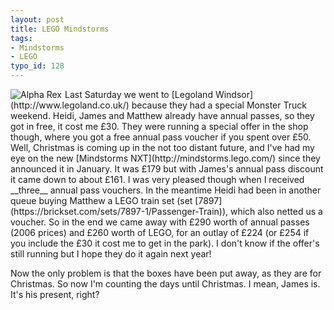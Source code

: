 ```yaml
---
layout: post
title: LEGO Mindstorms
tags:
- Mindstorms
- LEGO
typo_id: 128
---
```

<img src="http://evansweb.info/files/2006-09-28_alpha_rex.gif" alt="Alpha Rex" style="float:left;margin-right:5px;" />
Last Saturday we went to [Legoland Windsor](http://www.legoland.co.uk/)
because they had a special Monster Truck weekend.  Heidi, James and Matthew already have
annual passes, so they got in free, it cost me &pound;30.  They were running a special offer
in the shop though, where you got a free annual pass voucher if you spent over &pound;50.
Well, Christmas is coming up in the not too distant future, and I've had my eye on
the new [Mindstorms NXT](http://mindstorms.lego.com/) since they announced it in
January.  It was &pound;179 but with James's annual pass discount it came down to about
&pound;161.  I was very pleased though when I received __three__ annual pass vouchers.
In the meantime Heidi had been in another queue buying Matthew a LEGO train set
(set [7897](https://brickset.com/sets/7897-1/Passenger-Train)), which also netted us a voucher.
So in the end we came away with &pound;290 worth of annual passes (2006 prices) and
&pound;260 worth of LEGO, for an outlay of &pound;224 (or &pound;254 if you include the
&pound;30 it cost me to get in the park).  I don't know if the offer's still running
but I hope they do it again next year!

Now the only problem is that the boxes have been put away, as they are for Christmas.
So now I'm counting the days until Christmas.  I mean, James is.  It's his present, right?
